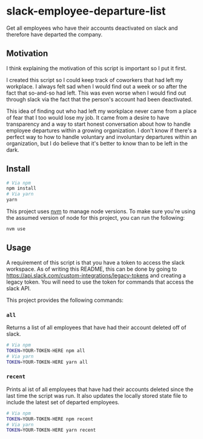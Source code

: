 # slack-employee-departure-list

Get all employees who have their accounts deactivated on slack and therefore have departed the company.

## Motivation

I think explaining the motivation of this script is important so I put it first.

I created this script so I could keep track of coworkers that had left my workplace. I always felt sad when I would find out a week or so after the fact that so-and-so had left. This was even worse when I would find out through slack via the fact that the person's account had been deactivated.

This idea of finding out who had left my workplace never came from a place of fear that I too would lose my job. It came from a desire to have transparency and a way to start honest conversation about how to handle employee departures within a growing organization. I don't know if there's a perfect way to how to handle voluntary and involuntary departures within an organization, but I do believe that it's better to know than to be left in the dark.

## Install

```bash
# Via npm
npm install
# Via yarn
yarn
```

This project uses [nvm](https://github.com/creationix/nvm) to manage node versions. To make sure you're using the assumed version of node for this project, you can run the following:

```bash
nvm use
```

## Usage

A requirement of this script is that you have a token to access the slack workspace. As of writing this README, this can be done by going to https://api.slack.com/custom-integrations/legacy-tokens and creating a legacy token. You will need to use the token for commands that access the slack API.

This project provides the following commands:

### `all`

Returns a list of all employees that have had their account deleted off of slack.

```bash
# Via npm
TOKEN=YOUR-TOKEN-HERE npm all
# Via yarn
TOKEN=YOUR-TOKEN-HERE yarn all
```

### `recent`

Prints al ist of all employees that have had their accounts deleted since the last time the script was run. It also updates the locally stored state file to include the latest set of departed employees.

```bash
# Via npm
TOKEN=YOUR-TOKEN-HERE npm recent
# Via yarn
TOKEN=YOUR-TOKEN-HERE yarn recent
```
